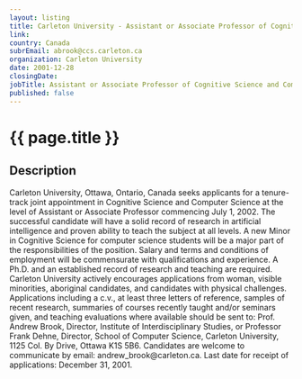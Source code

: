 ```yaml
---
layout: listing
title: Carleton University - Assistant or Associate Professor of Cognitive Science and Computer Science
link:
country: Canada
subrEmail: abrook@ccs.carleton.ca
organization: Carleton University 
date: 2001-12-28
closingDate: 
jobTitle: Assistant or Associate Professor of Cognitive Science and Computer Science
published: false
---
```



# {{ page.title }}

## Description


<p>Carleton University, Ottawa, Ontario, Canada seeks applicants for a tenure-track joint appointment in Cognitive Science and Computer Science at the level of Assistant or Associate Professor commencing July 1, 2002. The successful candidate will have a solid record of research in artificial intelligence and proven ability to teach the subject at all levels. A new Minor in Cognitive Science for computer science students will be a major part of the responsibilities of the position. Salary and terms and conditions of employment will be commensurate with qualifications and experience. A Ph.D. and an established record of research and teaching are required. Carleton University actively encourages applications from woman, visible minorities, aboriginal candidates, and candidates with physical challenges. Applications including a c.v., at least three letters of reference, samples of recent research, summaries of courses recently taught and/or seminars given, and teaching evaluations where available should be sent to: Prof. Andrew Brook, Director, Institute of Interdisciplinary Studies, or Professor Frank Dehne, Director, School of Computer Science, Carleton University, 1125 Col. By Drive, Ottawa K1S 5B6. Candidates are welcome to communicate by email: andrew_brook@carleton.ca. Last date for receipt of applications: December 31, 2001.
</p>
